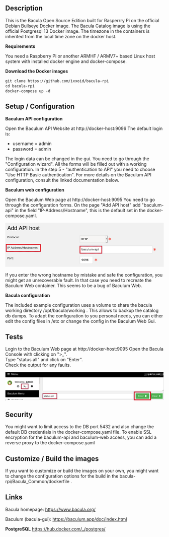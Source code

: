 ## Description

This is the Bacula Open Source Edition built for Rasperrry Pi on the official Debian Bullseye Docker image. The Bacula Catalog image is using the official Postgresql 13 Docker image.
The timezone in the containers is inherited from the local time zone on the docker host.

**Requirements**

You need a Raspberry Pi or another ARMHF / ARMV7+ based Linux host system with installed docker engine and docker-compose.

**Download the Docker images**

```
git clone https://github.com/ixxoid/bacula-rpi
cd bacula-rpi
docker-compose up -d
```

## Setup / Configuration

**Baculum API configuration**

Open the Baculum API Website at http://docker-host:9096
The default login is:

- username = admin
- password = admin

The login data can be changed in the gui.
You need to go through the "Configuration wizard".
All the forms will be filled out with a working configuration.
In the step 5 - "authentication to API" you need to choose "Use HTTP Basic authentication". 
For more details on the Baculum API configuration, consult the linked documentation below.

**Baculum web configuration**

Open the Baculum Web page at http://docker-host:9095
You need to go through the configuration forms.
On the page "Add API host" add "baculum-api" in the field "IP-Address/Hostname", this is the default set in the docker-compose.yaml.

**![baculum01.png](screenshots/baculum01.png)**

If you enter the wrong hostname by mistake and safe the configuration, you might get an unrecoverable fault. In that case you need to recreate the Baculum Web container.
This seems to be a bug of Baculum Web.

**Bacula configuration**

The included example configuration uses a volume to share the bacula working directory /opt/bacula/working . This allows to backup the catalog db dumps.
To adapt the configuration to you personal needs, you can either edit the config files in /etc or change the config in the Baculum Web Gui.

## Tests

Login to the Baculum Web page at http://docker-host:9095
Open the Bacula Console with clicking on ">_".  
Type "status all" and click on "Enter".  
Check the output for any faults.

**![test01.png](screenshots/test01.png)**

## Security

You might want to limit access to the DB port 5432 and also change the default DB credentials in the docker-compose.yaml file. 
To enable SSL encryption for the baculum-api and baculum-web access, you can add a reverse proxy to the docker-compose.yaml

## Customize / Build the images

If you want to customize or build the images on your own, you might want to change the configuration options for the build in the bacula-rpi/Bacula_Common/dockerfile .


## Links

Bacula homepage:
https://www.bacula.org/

Baculum (bacula-gui):
https://baculum.app/doc/index.html

**PostgreSQL**
https://hub.docker.com/_/postgres/
